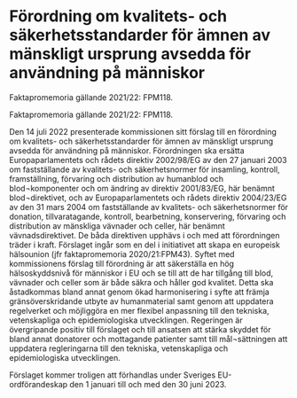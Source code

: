 # Förordning om kvalitets- och säkerhetsstandarder för ämnen av mänskligt ursprung avsedda för användning på människor

Faktapromemoria gällande 2021/22: FPM118.

Faktapromemoria gällande 2021/22: FPM118.

Den 14 juli 2022 presenterade kommissionen sitt förslag till en förordning om kvalitets- och säkerhetsstandarder för ämnen av mänskligt ursprung avsedda för användning på människor. Förordningen ska ersätta Europaparlamentets och rådets direktiv 2002/98/EG av den 27 januari 2003 om fastställande av kvalitets- och säkerhetsnormer för insamling, kontroll, framställning, förvaring och distribution av humanblod och blod¬komponenter och om ändring av direktiv 2001/83/EG, här benämnt blod¬direktivet, och av Europaparlamentets och rådets direktiv 2004/23/EG av den 31 mars 2004 om fastställande av kvalitets- och säkerhetsnormer för donation, tillvaratagande, kontroll, bearbetning, konservering, förvaring och distribution av mänskliga vävnader och celler, här benämnt vävnadsdirektivet. De båda direktiven upphävs i och med att förordningen träder i kraft. Förslaget ingår som en del i initiativet att skapa en europeisk hälsounion (jfr faktapromemoria 2020/21:FPM43).
Syftet med kommissionens förslag till förordning är att säkerställa en hög hälsoskyddsnivå för människor i EU och se till att de har tillgång till blod, vävnader och celler som är både säkra och håller god kvalitet. Detta ska åstadkommas bland annat genom ökad harmonisering i syfte att främja gränsöverskridande utbyte av humanmaterial samt genom att uppdatera regelverket och möjliggöra en mer flexibel anpassning till den tekniska, vetenskapliga och epidemiologiska utvecklingen.
Regeringen är övergripande positiv till förslaget och till ansatsen att stärka skyddet för bland annat donatorer och mottagande patienter samt till mål¬sättningen att uppdatera regleringarna till den tekniska, vetenskapliga och epidemiologiska utvecklingen.

Förslaget kommer troligen att förhandlas under Sveriges EU-ordförandeskap den 1 januari till och med den 30 juni 2023.
